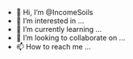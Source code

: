 - 👋 Hi, I’m @IncomeSoils
- 👀 I’m interested in ...
- 🌱 I’m currently learning ...
- 💞️ I’m looking to collaborate on ...
- 📫 How to reach me ...

<!---
IncomeSoils/IncomeSoils is a ✨ special ✨ repository because its `README.md` (this file) appears on your GitHub profile.
You can click the Preview link to take a look at your changes.
--->
